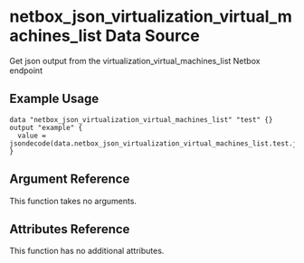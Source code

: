 # netbox\_json\_virtualization\_virtual\_machines\_list Data Source

Get json output from the virtualization_virtual_machines_list Netbox endpoint

## Example Usage

```hcl
data "netbox_json_virtualization_virtual_machines_list" "test" {}
output "example" {
  value = jsondecode(data.netbox_json_virtualization_virtual_machines_list.test.json)
}
```

## Argument Reference

This function takes no arguments.

## Attributes Reference

This function has no additional attributes.

